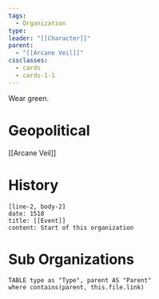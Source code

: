 ```yaml
---
tags:
  - Organization
type: 
leader: "[[Character]]"
parent:
  - "[[Arcane Veil]]"
cssclasses:
  - cards
  - cards-1-1
---
```

Wear green.
# Geopolitical
[[Arcane Veil]]
# History

```timeline-labeled
[line-2, body-2]
date: 1518
title: [[Event]]
content: Start of this organization

```
# Sub Organizations
```dataview
TABLE type as "Type", parent AS "Parent"
where contains(parent, this.file.link)
```
